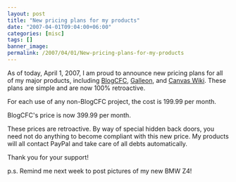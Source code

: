 ```yaml
---
layout: post
title: "New pricing plans for my products"
date: "2007-04-01T09:04:00+06:00"
categories: [misc]
tags: []
banner_image: 
permalink: /2007/04/01/New-pricing-plans-for-my-products
---
```


As of today, April 1, 2007, I am proud to announce new pricing plans for all of my major products, including <a href="http://blogcfc.riaforge.org">BlogCFC</a>, <a href="http://galleon.riaforge.org">Galleon</a>, and <a href="http://canvas.riaforge.org">Canvas Wiki</a>. These plans are simple and are now 100% retroactive.

For each use of any non-BlogCFC project, the cost is 199.99 per month.

BlogCFC's price is now 399.99 per month.

These prices are retroactive. By way of special hidden back doors, you need not do anything to become compliant with this new price. My products will all contact PayPal and take care of all debts automatically. 

Thank you for your support!

p.s. Remind me next week to post pictures of my new BMW Z4!